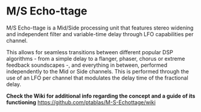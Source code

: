 # M/S Echo-ttage

M/S Echo-ttage is a Mid/Side processing unit that features stereo widening and independent filter and variable-time delay through LFO capabilities per channel.

This allows for seamless transitions between different popular DSP algorithms - from a simple delay to a flanger, phaser, chorus or extreme feedback soundscapes -, and everything in between, performed independently to the Mid or Side channels. This is performed through the use of an LFO per channel that modulates the delay time of the fractional delay.

**Check the Wiki for additional info regarding the concept and a guide of its functioning**
https://github.com/ptablas/M-S-Echottage/wiki
